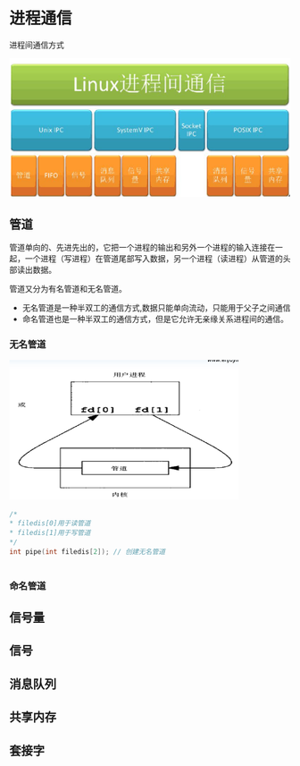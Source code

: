 # 进程通信

进程间通信方式

![](media/image-20210113190204027.png)

## 管道

管道单向的、先进先出的，它把一个进程的输出和另外一个进程的输入连接在一起，一个进程（写进程）在管道尾部写入数据，另一个进程（读进程）从管道的头部读出数据。

管道又分为有名管道和无名管道。

- 无名管道是一种半双工的通信方式,数据只能单向流动，只能用于父子之间通信
- 命名管道也是一种半双工的通信方式，但是它允许无亲缘关系进程间的通信。

### 无名管道

![](media/image-20210113191529600.png)

```c
/*
* filedis[0]用于读管道
* filedis[1]用于写管道
*/
int pipe(int filedis[2]); // 创建无名管道
    
```



### 命名管道



## 信号量





## 信号





## 消息队列



## 共享内存





## 套接字